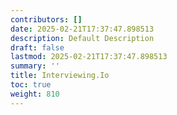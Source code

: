 ```yaml
---
contributors: []
date: 2025-02-21T17:37:47.898513
description: Default Description
draft: false
lastmod: 2025-02-21T17:37:47.898513
summary: ''
title: Interviewing.Io
toc: true
weight: 810
---
```



